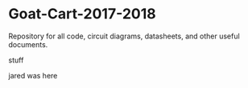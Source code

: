 # Goat-Cart-2017-2018
Repository for all code, circuit diagrams, datasheets, and other useful documents.

stuff

jared was here
